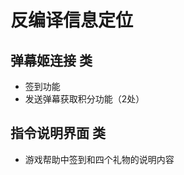 <h1>反编译信息定位</h1>

<h2>弹幕姬连接 类</h2>

* 签到功能
* 发送弹幕获取积分功能（2处）

<h2>指令说明界面 类</h2>

* 游戏帮助中签到和四个礼物的说明内容

